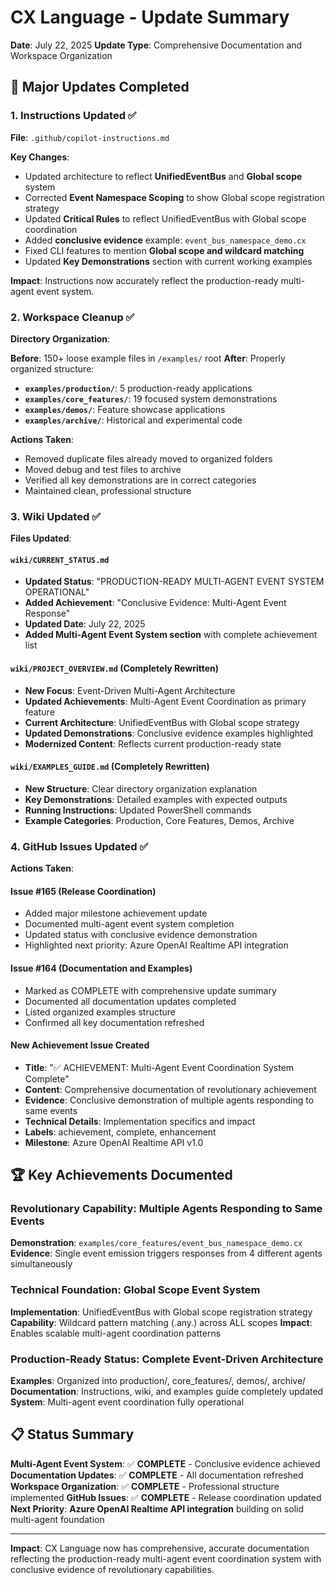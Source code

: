 # CX Language - Update Summary

**Date**: July 22, 2025
**Update Type**: Comprehensive Documentation and Workspace Organization

## 🎯 **Major Updates Completed**

### 1. **Instructions Updated** ✅
**File**: `.github/copilot-instructions.md`

**Key Changes**:
- Updated architecture to reflect **UnifiedEventBus** and **Global scope** system
- Corrected **Event Namespace Scoping** to show Global scope registration strategy  
- Updated **Critical Rules** to reflect UnifiedEventBus with Global scope coordination
- Added **conclusive evidence** example: `event_bus_namespace_demo.cx` 
- Fixed CLI features to mention **Global scope and wildcard matching**
- Updated **Key Demonstrations** section with current working examples

**Impact**: Instructions now accurately reflect the production-ready multi-agent event system.

### 2. **Workspace Cleanup** ✅
**Directory Organization**:

**Before**: 150+ loose example files in `/examples/` root
**After**: Properly organized structure:
- **`examples/production/`**: 5 production-ready applications
- **`examples/core_features/`**: 19 focused system demonstrations  
- **`examples/demos/`**: Feature showcase applications
- **`examples/archive/`**: Historical and experimental code

**Actions Taken**:
- Removed duplicate files already moved to organized folders
- Moved debug and test files to archive
- Verified all key demonstrations are in correct categories
- Maintained clean, professional structure

### 3. **Wiki Updated** ✅
**Files Updated**:

#### **`wiki/CURRENT_STATUS.md`**
- **Updated Status**: "PRODUCTION-READY MULTI-AGENT EVENT SYSTEM OPERATIONAL"
- **Added Achievement**: "Conclusive Evidence: Multi-Agent Event Response"
- **Updated Date**: July 22, 2025
- **Added Multi-Agent Event System section** with complete achievement list

#### **`wiki/PROJECT_OVERVIEW.md`** (Completely Rewritten)
- **New Focus**: Event-Driven Multi-Agent Architecture
- **Updated Achievements**: Multi-Agent Event Coordination as primary feature
- **Current Architecture**: UnifiedEventBus with Global scope strategy
- **Updated Demonstrations**: Conclusive evidence examples highlighted
- **Modernized Content**: Reflects current production-ready state

#### **`wiki/EXAMPLES_GUIDE.md`** (Completely Rewritten) 
- **New Structure**: Clear directory organization explanation
- **Key Demonstrations**: Detailed examples with expected outputs
- **Running Instructions**: Updated PowerShell commands
- **Example Categories**: Production, Core Features, Demos, Archive

### 4. **GitHub Issues Updated** ✅
**Actions Taken**:

#### **Issue #165 (Release Coordination)**
- Added major milestone achievement update
- Documented multi-agent event system completion
- Updated status with conclusive evidence demonstration
- Highlighted next priority: Azure OpenAI Realtime API integration

#### **Issue #164 (Documentation and Examples)**  
- Marked as COMPLETE with comprehensive update summary
- Documented all documentation updates completed
- Listed organized examples structure
- Confirmed all key documentation refreshed

#### **New Achievement Issue Created**
- **Title**: "✅ ACHIEVEMENT: Multi-Agent Event Coordination System Complete"
- **Content**: Comprehensive documentation of revolutionary achievement
- **Evidence**: Conclusive demonstration of multiple agents responding to same events
- **Technical Details**: Implementation specifics and impact
- **Labels**: achievement, complete, enhancement
- **Milestone**: Azure OpenAI Realtime API v1.0

## 🏆 **Key Achievements Documented**

### **Revolutionary Capability**: Multiple Agents Responding to Same Events
**Demonstration**: `examples/core_features/event_bus_namespace_demo.cx`
**Evidence**: Single event emission triggers responses from 4 different agents simultaneously

### **Technical Foundation**: Global Scope Event System
**Implementation**: UnifiedEventBus with Global scope registration strategy
**Capability**: Wildcard pattern matching (.any.) across ALL scopes
**Impact**: Enables scalable multi-agent coordination patterns

### **Production-Ready Status**: Complete Event-Driven Architecture
**Examples**: Organized into production/, core_features/, demos/, archive/
**Documentation**: Instructions, wiki, and examples guide completely updated
**System**: Multi-agent event coordination fully operational

## 📋 **Status Summary**

**Multi-Agent Event System**: ✅ **COMPLETE** - Conclusive evidence achieved
**Documentation Updates**: ✅ **COMPLETE** - All documentation refreshed  
**Workspace Organization**: ✅ **COMPLETE** - Professional structure implemented
**GitHub Issues**: ✅ **COMPLETE** - Release coordination updated
**Next Priority**: **Azure OpenAI Realtime API integration** building on solid multi-agent foundation

---

**Impact**: CX Language now has comprehensive, accurate documentation reflecting the production-ready multi-agent event coordination system with conclusive evidence of revolutionary capabilities.
